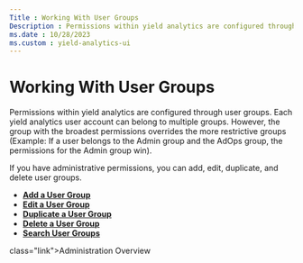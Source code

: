 ```yaml
---
Title : Working With User Groups
Description : Permissions within yield analytics are configured through user groups.
ms.date : 10/28/2023
ms.custom : yield-analytics-ui
---
```



# Working With User Groups



Permissions within yield analytics are configured through user groups.
Each yield analytics user account can belong to multiple groups.
However, the group with the broadest permissions overrides the more
restrictive groups (Example: If a user belongs to the Admin group and
the AdOps group, the permissions for the Admin group win).

If you have administrative permissions, you can add, edit, duplicate,
and delete user groups.



- **[Add a User Group](add-a-user-group.md)**  
- **[Edit a User Group](edit-a-user-group.md)**  
- **[Duplicate a User Group](duplicate-a-user-group.md)**  
- **[Delete a User Group](delete-a-user-group.md)**  
- **[Search User Groups](search-user-groups.md)**  



class="link">Administration Overview</a>






